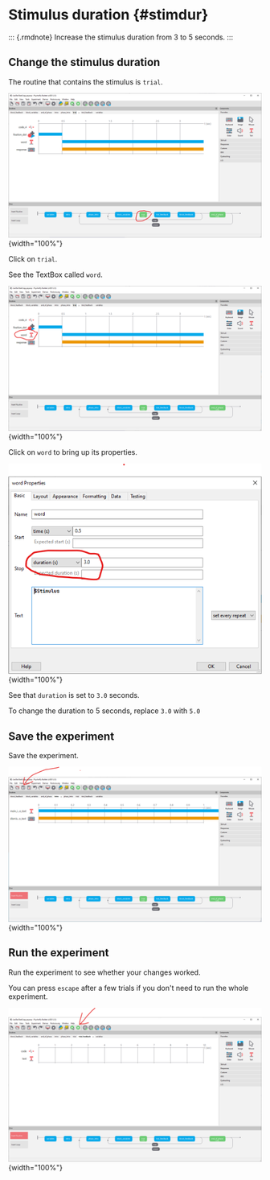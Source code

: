 # Stimulus duration {#stimdur}

::: {.rmdnote}
Increase the stimulus duration from 3 to 5 seconds.
:::

## Change the stimulus duration

The routine that contains the stimulus is `trial`. 

![](images/stimdur1.png){width="100%"}

Click on `trial`. 

See the TextBox called `word`. 

![](images/stimdur2.png){width="100%"}

Click on `word` to bring up its properties.

![](images/stimdur.png){width="100%"}

See that `duration` is set to `3.0` seconds.
 
To change the duration to 5 seconds, replace `3.0` with `5.0`

## Save the experiment

Save the experiment.

![](images/save_button.png){width="100%"}

## Run the experiment

Run the experiment to see whether your changes worked.

You can press `escape` after a few trials if you don't need to run the whole experiment.

![](images/run_button.png){width="100%"}
